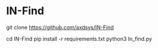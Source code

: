 # IN-Find
git clone https://github.com/axdsys/IN-Find 


cd IN-Find
pip install -r requirements.txt
python3 In_find.py
